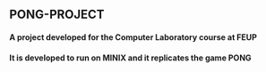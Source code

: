 ## PONG-PROJECT
####
#### A project developed for the Computer Laboratory course at FEUP
#### It is developed to run on MINIX and it replicates the game PONG
